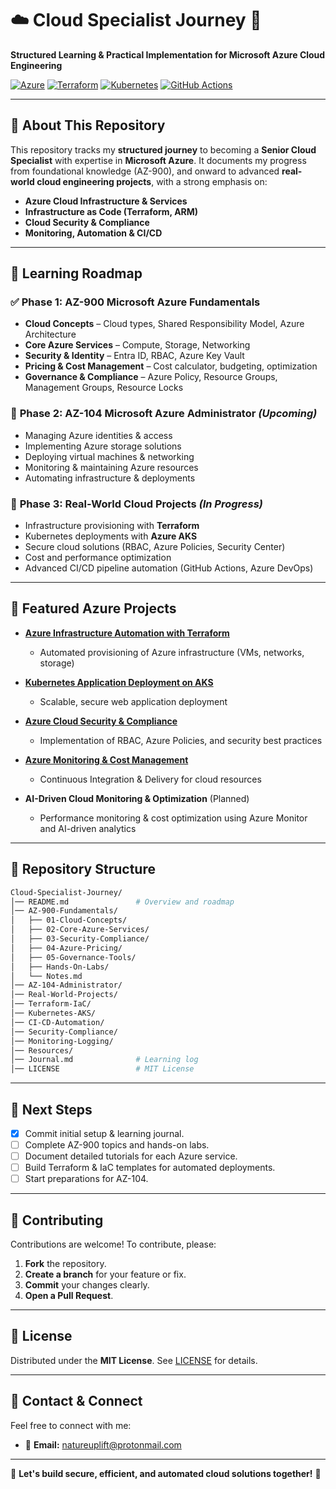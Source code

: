 # ☁️ **Cloud Specialist Journey** 🚀

**Structured Learning & Practical Implementation for Microsoft Azure Cloud Engineering**

[![Azure](https://img.shields.io/badge/Azure-0078D4?style=flat-square&logo=microsoftazure&logoColor=white)](https://azure.microsoft.com/)
[![Terraform](https://img.shields.io/badge/Terraform-7B42BC?style=flat-square&logo=terraform&logoColor=white)](https://terraform.io)
[![Kubernetes](https://img.shields.io/badge/Kubernetes-326CE5?style=flat-square&logo=kubernetes&logoColor=white)](https://kubernetes.io/)
[![GitHub Actions](https://img.shields.io/badge/GitHub%20Actions-2088FF?style=flat-square&logo=githubactions&logoColor=white)](https://github.com/features/actions)

---

## 📌 About This Repository

This repository tracks my **structured journey** to becoming a **Senior Cloud Specialist** with expertise in **Microsoft Azure**. It documents my progress from foundational knowledge (AZ-900), and onward to advanced **real-world cloud engineering projects**, with a strong emphasis on:

- **Azure Cloud Infrastructure & Services**
- **Infrastructure as Code (Terraform, ARM)**
- **Cloud Security & Compliance**
- **Monitoring, Automation & CI/CD**

---

## 📖 Learning Roadmap

### ✅ **Phase 1: AZ-900 Microsoft Azure Fundamentals**

- **Cloud Concepts** – Cloud types, Shared Responsibility Model, Azure Architecture
- **Core Azure Services** – Compute, Storage, Networking
- **Security & Identity** – Entra ID, RBAC, Azure Key Vault
- **Pricing & Cost Management** – Cost calculator, budgeting, optimization
- **Governance & Compliance** – Azure Policy, Resource Groups, Management Groups, Resource Locks

### 🚧 **Phase 2: AZ-104 Microsoft Azure Administrator** *(Upcoming)*

- Managing Azure identities & access
- Implementing Azure storage solutions
- Deploying virtual machines & networking
- Monitoring & maintaining Azure resources
- Automating infrastructure & deployments

### 🚀 **Phase 3: Real-World Cloud Projects** *(In Progress)*

- Infrastructure provisioning with **Terraform**
- Kubernetes deployments with **Azure AKS**
- Secure cloud solutions (RBAC, Azure Policies, Security Center)
- Cost and performance optimization
- Advanced CI/CD pipeline automation (GitHub Actions, Azure DevOps)

---

## 🚀 Featured  Azure Projects

- [**Azure Infrastructure Automation with Terraform**](https://github.com/solutions-for-realvalue/Azure-Infrastructure-Automation)
  - Automated provisioning of Azure infrastructure (VMs, networks, storage)

- [**Kubernetes Application Deployment on AKS**](https://github.com/solutions-for-realvalue/AKS-Kubernetes-Deployment)
  - Scalable, secure web application deployment

- [**Azure Cloud Security & Compliance**](https://github.com/solutions-for-realvalue/Azure-Security-Compliance)
  - Implementation of RBAC, Azure Policies, and security best practices

- [**Azure Monitoring & Cost Management**](https://github.com/solutions-for-realvalue/Azure-Monitoring-CostManagement)
  - Continuous Integration & Delivery for cloud resources

- **AI-Driven Cloud Monitoring & Optimization** (Planned)
  - Performance monitoring & cost optimization using Azure Monitor and AI-driven analytics

---

## 📂 Repository Structure

```bash
Cloud-Specialist-Journey/
│── README.md               # Overview and roadmap
│── AZ-900-Fundamentals/
│   ├── 01-Cloud-Concepts/
│   ├── 02-Core-Azure-Services/
│   ├── 03-Security-Compliance/
│   ├── 04-Azure-Pricing/
│   ├── 05-Governance-Tools/
│   ├── Hands-On-Labs/
│   └── Notes.md
│── AZ-104-Administrator/
│── Real-World-Projects/
│── Terraform-IaC/
│── Kubernetes-AKS/
│── CI-CD-Automation/
│── Security-Compliance/
│── Monitoring-Logging/
│── Resources/
│── Journal.md              # Learning log
│── LICENSE                 # MIT License
```

---

## 📌 Next Steps
- [x] Commit initial setup & learning journal.
- [ ] Complete AZ-900 topics and hands-on labs.
- [ ] Document detailed tutorials for each Azure service.
- [ ] Build Terraform & IaC templates for automated deployments.
- [ ] Start preparations for AZ-104.

---

## 🤝 Contributing
Contributions are welcome! To contribute, please:

1. **Fork** the repository.
2. **Create a branch** for your feature or fix.
3. **Commit** your changes clearly.
4. **Open a Pull Request**.

---

## 📜 License
Distributed under the **MIT License**. See [LICENSE](LICENSE) for details.

---

## 📧 Contact & Connect
Feel free to connect with me:

- 📩 **Email:** [natureuplift@protonmail.com](mailto:natureuplift@protonmail.com)
<!-- - 🔗 **LinkedIn:** [Arnaldo Sepulveda](https://www.linkedin.com/in/arnaldo-sepulveda) -->

---

🌟 **Let's build secure, efficient, and automated cloud solutions together!** 🚀

